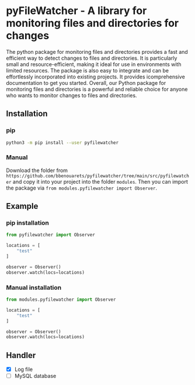 # pyFileWatcher - A library for monitoring files and directories for changes
The python package for monitoring files and directories provides a fast and efficient way to detect changes to files and directories. It is particularly small and resource-efficient, making it ideal for use in environments with limited resources.
The package is also easy to integrate and can be effortlessly incorporated into existing projects. It provides icomprehensive documentation to get you started.
Overall, our Python package for monitoring files and directories is a powerful and reliable choice for anyone who wants to monitor changes to files and directories.

## Installation
### pip
```bash
python3 -m pip install --user pyfilewatcher
```

### Manual
Download the folder from `https://github.com/bbenouarets/pyfilewatcher/tree/main/src/pyfilewatcher` and copy it into your project into the folder `modules`.
Then you can import the package via `from modules.pyfilewatcher import Observer`.

## Example
### pip installation
```python
from pyfilewatcher import Observer

locations = [
    "test"
]

observer = Observer()
observer.watch(locs=locations)
```

### Manual installation
```python
from modules.pyfilewatcher import Observer

locations = [
    "test"
]

observer = Observer()
observer.watch(locs=locations)
```

## Handler
- [x] Log file
- [ ] MySQL database
